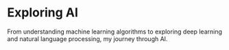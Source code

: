 # Exploring AI

From understanding machine learning algorithms to exploring deep learning and natural language processing, my journey through AI.
